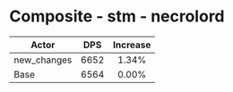 # Composite - stm - necrolord
| Actor | DPS | Increase |
|---|:---:|:---:|
|new_changes|6652|1.34%|
|Base|6564|0.00%|
